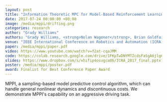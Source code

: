 ```yaml
---
layout: post
title: "Information Theoretic MPC for Model-Based Reinforcement Learning"
date: 2017-07-24 00:00:00 +00:00
image: /media/mppi/drifting.png
categories: research
author: "Grady Williams"
authors: "Grady Williams, <strong>Nolan Wagener</strong>, Brian Goldfain, Paul Drews, James Rehg, Byron Boots, Evangelos Theodorou"
venue: "IEEE International Conference on Robotics and Automation (ICRA)"
paper: /media/mppi/paper.pdf
video: https://www.youtube.com/watch?v=f2at-cqaJMM
code: https://colab.research.google.com/drive/1FKpTwDNYMTZcdsFaSgA6jlg6OdLW-wt0?usp=sharing
slides: https://www.dropbox.com/s/xhifip4osugca86/ICRA_2017_final.pptx?dl=0
poster: /media/mppi/poster.pdf
award: Finalist for Best Conference Paper Award
---
```

MPPI, a sampling-based model predictive control algorithm, which can handle general nonlinear dynamics and discontinuous costs.
We demonstrate MPPI's capability on an aggressive driving task.

